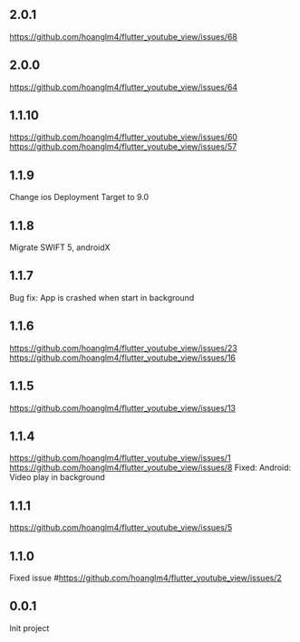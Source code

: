 ## 2.0.1
https://github.com/hoanglm4/flutter_youtube_view/issues/68
## 2.0.0
https://github.com/hoanglm4/flutter_youtube_view/issues/64
## 1.1.10
https://github.com/hoanglm4/flutter_youtube_view/issues/60
https://github.com/hoanglm4/flutter_youtube_view/issues/57
## 1.1.9
Change ios Deployment Target to 9.0

## 1.1.8
Migrate SWIFT 5, androidX

## 1.1.7
Bug fix: App is crashed when start in background

## 1.1.6
https://github.com/hoanglm4/flutter_youtube_view/issues/23
https://github.com/hoanglm4/flutter_youtube_view/issues/16

## 1.1.5
https://github.com/hoanglm4/flutter_youtube_view/issues/13

## 1.1.4
https://github.com/hoanglm4/flutter_youtube_view/issues/1
https://github.com/hoanglm4/flutter_youtube_view/issues/8
Fixed:
Android: Video play in background

## 1.1.1
https://github.com/hoanglm4/flutter_youtube_view/issues/5

## 1.1.0
Fixed issue #https://github.com/hoanglm4/flutter_youtube_view/issues/2

## 0.0.1
Init project
